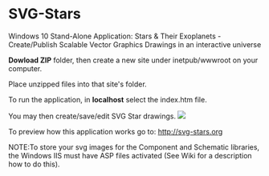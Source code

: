 # SVG-Stars
Windows 10 Stand-Alone Application: Stars &amp; Their Exoplanets - Create/Publish Scalable Vector Graphics Drawings in an interactive universe

**Dowload ZIP** folder, then create a new site under inetpub/wwwroot on your computer.

Place unzipped files into that site's folder.

To run the application, in **localhost** select the index.htm file. 

You may then create/save/edit SVG Star drawings.
![](http://svg-stars.org/About/Images/interactiveUniverse.png)


To preview how this application works go to: http://svg-stars.org

NOTE:To store your svg images for the Component and Schematic libraries, the Windows IIS must have 
ASP files activated (See Wiki for a description how to do this).
